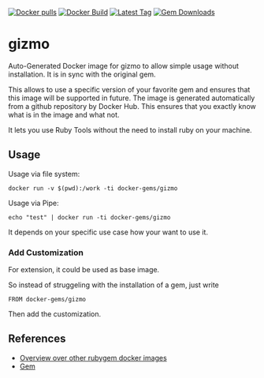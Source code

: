 [![Docker pulls](https://img.shields.io/docker/pulls/rubygem/gizmo.svg)](https://hub.docker.com/r/rubygem/gizmo/)
[![Docker Build](https://img.shields.io/docker/automated/rubygem/gizmo.svg)](https://hub.docker.com/r/rubygem/gizmo/)
[![Latest Tag](https://img.shields.io/github/tag/docker-rubygem/gizmo.svg)](https://hub.docker.com/r/rubygem/gizmo/)
[![Gem Downloads](https://img.shields.io/gem/dt/gizmo.svg)](https://rubygems.org/gems/gizmo/)
# gizmo

Auto-Generated Docker image for gizmo to allow simple usage without installation.
It is in sync with the original gem.

This allows to use a specific version of your favorite gem and ensures that this image will be supported in future.
The image is generated automatically from a github repository by Docker Hub.
This ensures that you exactly know what is in the image and what not.

It lets you use Ruby Tools without the need to install ruby on your machine.

## Usage

Usage via file system:

`docker run -v $(pwd):/work -ti docker-gems/gizmo`

Usage via Pipe:

`echo "test" | docker run -ti docker-gems/gizmo`

It depends on your specific use case how your want to use it.

### Add Customization

For extension, it could be used as base image.

So instead of struggeling with the installation of a gem, just write

`FROM docker-gems/gizmo`

Then add the customization.

## References

 - [Overview over other rubygem docker images](https://github.com/thinkbot/docker-rubygem)
 - [Gem](https://rubygems.org/gems/gizmo/)
